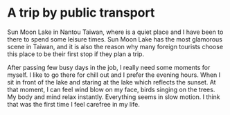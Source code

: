 # A trip by public transport

Sun Moon Lake in Nantou Taiwan, where is a quiet place and I have been to there to spend some leisure times. Sun Moon Lake has the most glamorous scene in Taiwan, and it is also the reason why many foreign tourists choose this place to be their first stop if they plan a trip.

After passing few busy days in the job, I really need some moments for myself. I like to go there for chill out and I prefer the evening hours. When I sit in front of the lake and staring at the lake which reflects the sunset. At that moment, I can feel wind blow on my face, birds singing on the trees. My body and mind relax instantly. Everything seems in slow motion. I think that was the first time I feel carefree in my life.
